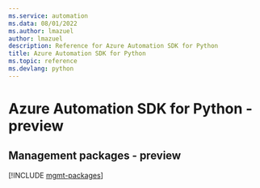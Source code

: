 ```yaml
---
ms.service: automation
ms.data: 08/01/2022
ms.author: lmazuel
author: lmazuel
description: Reference for Azure Automation SDK for Python
title: Azure Automation SDK for Python
ms.topic: reference
ms.devlang: python
---
```

# Azure Automation SDK for Python - preview

## Management packages - preview
[!INCLUDE [mgmt-packages](automation-mgmt-index.md)]